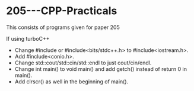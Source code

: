 # 205---CPP-Practicals
 This consists of programs given for paper 205

If using turboC++
 - Change #include<iostream> or #include<bits/stdc++.h> to #include<iostream.h>.
 - Add #include<conio.h>. 
 - Change std::cout/std::cin/std::endl to just cout/cin/endl.
 - Change int main() to void main() and add getch() instead of return 0 in main().
 - Add clrscr() as well in the beginning of main().
